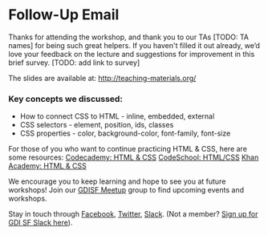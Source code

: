 # Follow-Up Email

Thanks for attending the workshop, and thank you to our TAs [TODO: TA names] for being such great helpers.
If you haven't filled it out already, we’d love your feedback on the lecture and suggestions for improvement in this brief survey. [TODO: add link to survey]

The slides are available at:
http://teaching-materials.org/

### Key concepts we discussed:

* How to connect CSS to HTML - inline, embedded, external
* CSS selectors - element, position, ids, classes
* CSS properties - color, background-color, font-family, font-size


For those of you who want to continue practicing HTML & CSS, here are some resources:
[Codecademy: HTML & CSS](https://www.codecademy.com/catalog/language/html-css)
[CodeSchool: HTML/CSS](https://www.codeschool.com/paths/html-css)
[Khan Academy: HTML & CSS](http://khanacademy.org/html-css)

We encourage you to keep learning and hope to see you at future workshops!
Join our [GDISF Meetup](https://www.meetup.com/Girl-Develop-It-San-Francisco/) group to find upcoming events and workshops.

Stay in touch through [Facebook](http://www.facebook.com/gdisf), [Twitter](http://www.twitter.com/gdisf), [Slack](http://gdisf.slack.com). (Not a member? [Sign up for GDI SF Slack here](http://gdisf-slack.herokuapp.com)).
